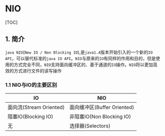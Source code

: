 # NIO

[TOC]

## 1. 简介

`java NIO`(`New IO / Non Blocking IO`),是`java1.4`版本开始引入的一个新的`IO API`，可以替代标准的`java IO API`。`NIO`与原来的`IO`有同样的作用和目的，但是使用的方式完全不同，`NIO`支持面向缓冲区的、基于通道的`IO`操作。`NIO`将以更加高效的方式进行文件的读写操作

### 1.1 NIO与IO的主要区别

| IO                      | NIO                         |
| ----------------------- | --------------------------- |
| 面向流(Stream Oriented) | 面向缓冲区(Buffer Oriented) |
| 阻塞IO(Blocking IO)     | 非阻塞IO(Non Blocking IO)   |
| 无                      | 选择器(Selectors)           |


